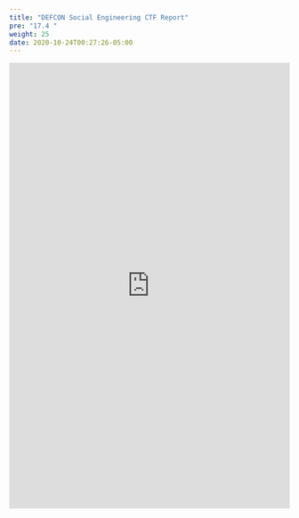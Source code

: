 ```yaml
---
title: "DEFCON Social Engineering CTF Report"
pre: "17.4 "
weight: 25
date: 2020-10-24T00:27:26-05:00
---
```


<embed src="https://www.social-engineer.org/wp-content/uploads/2014/01/DC21_SECTF_Final.pdf" type="application/pdf" width ="100%" height="800px">

